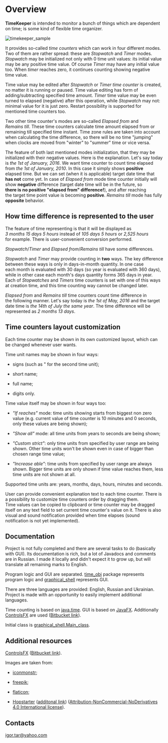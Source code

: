 # Overview #

**TimeKeeper** is intended to monitor a bunch of things which are dependent on time; is some kind of flexible time organizer.

![timekeeper_sample](https://cloud.githubusercontent.com/assets/19972519/18230301/483f1e38-729f-11e6-86e3-dcfdbce738cb.png)

It provides so-called *time counters* which can work in four different modes. Two of them are rather spread: these are *Stopwatch* and *Timer* modes. *Stopwatch* may be initialized not only with 0 time unit values: its initial value may be any positive time value. Of course *Timer* may have any initial value too. When *timer* reaches zero, it continues counting showing negative time value.

Time value may be edited after *Stopwatch* or *Timer* *time counter* is created, no matter it is running or paused. Time value editing has form of adding/subtracting specified time amount. *Timer* time value may be even turned to elapsed (negative) after this operation, while *Stopwatch* may not: minimal value for it is just zero. Restart possibility is supported for mentioned time counters too.

Two other time counter's modes are so-called *Elapsed from* and *Remains till*. These time counters calculate time amount elapsed from or remaining till specified time instant. Time zone rules are taken into account when calculating the time difference, so there will be no time "jumping" when clocks are moved from "winter" to "summer" time or vice versa.

The feature of both last mentioned modes initialization, that they may be initialized with their negative values. Here is the explanation. Let's say today is *the 1st of January, 2016*. We want time counter to count time elapsed from *the 1st of January, 2010*. In this case it simply shows **positive** elapsed time. But we can set (when it is applicable) target date time that **has not** come yet. In case of *Elapsed from* mode time counter initially will show **negative** difference (target date time will be in the future, so **there is no positive "elapsed from" difference!**), and after reaching the target time point value is becoming **positive**. *Remains till* mode has fully **opposite** behavior.

## How time difference is represented to the user ##

The feature of time representing is that it will be displayed as *3 months 15 days 5 hours* instead of *105 days 5 hours* or *2,525 hours* for example. There is user-convenient conversion performed.

*Stopwatch*/*Timer* and *Elapsed from*/*Remains till* have some differences.

*Stopwatch* and *Timer* may provide counting in **two** ways. The key difference between these ways is only in days-in-month quantity. In one case each month is evaluated with 30 days (so year is evaluated with 360 days), while in other case each month's days quantity forms 365 days in year. Each of *Stopwatches* and *Timers* time counters is set with one of this ways at creation time, and this time counting way cannot be changed later.

*Elapsed from* and *Remains till* time counters count time difference in the following manner. Let's say today is *the 1st of May, 2016* and the target date time is *the 14th of July the same year*. The time difference will be represented as *2 months 13 days*.

## Time counters layout customization ##
Each time counter may be shown in its own customized layout, which can be changed whenever user wants.

Time unit names may be shown in four ways:

* signs (such as " for the second time unit);

* short name;

* full name;

* digits only.

Time value itself may be shown in four ways too:

* *"If reaches"* mode: time units showing starts from biggest non zero value (e.g. current value of time counter is 10 minutes and 0 seconds, only these values are being shown);

* *"Show all"* mode: all time units from years to seconds are being shown;

* *"Custom strict"*: only time units from specified by user range are being shown. Other time units won't be shown even in case of bigger than chosen range time value;

* *"Increase able"*: time units from specified by user range are always shown. Bigger time units are only shown if time value reaches them, less time units are not shown at all.

Supported time units are: years, months, days, hours, minutes and seconds.

User can provide convenient explanation text to each time counter. There is a possibility to customize time counters order by dragging them. Time values can be copied to clipboard or time counter may be dragged itself on any text field to set current time counter's value on it. There is also visual and sound notification provided when time elapses (sound notification is not yet implemented).

## Documentation ##

Project is not fully completed and there are several tasks to do (basically with GUI). Its documentation is rich, but a lot of Javadocs and comments are in Russian. I made it locally and didn't expect it to grow up, but will translate all remaining marks to English.

Program logic and GUI are separated. [time_obj](TimeKeeper/src/time_obj) package represents program logic and
[graphical_shell](TimeKeeper/src/graphical_shell) represents GUI.

There are three languages are provided: English, Russian and Ukrainian. Project is made with an opportunity to easily implement additional languages.

Time counting is based on [java.time](https://docs.oracle.com/javase/8/docs/api/java/time/package-summary.html). GUI is based on [JavaFX](https://docs.oracle.com/javase/8/javafx/api/toc.htm). Additionally [ControlsFX](http://fxexperience.com/controlsfx/) are used ([Bitbucket link](https://bitbucket.org/controlsfx/controlsfx/)).

Initial class is [graphical_shell.Main_class](TimeKeeper/src/graphical_shell/Main_class.java).

## Additional resources ##

[ControlsFX](http://fxexperience.com/controlsfx/) ([Bitbucket link](https://bitbucket.org/controlsfx/controlsfx/)).

Images are taken from:

* [iconmonstr](http://iconmonstr.com/);

* [freepik](http://www.freepik.com/);

* [flaticon](www.flaticon.com);

* [Hopstarter](http://hopstarter.deviantart.com/) ([additonal link](http://www.iconarchive.com/artist/hopstarter.html)) ([Attribution-NonCommercial-NoDerivatives 4.0 International license](https://creativecommons.org/licenses/by-nc-nd/4.0/legalcode)).

## Contacts ##

igor.tar@yahoo.com
